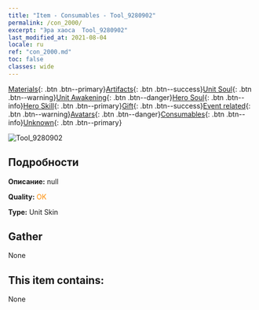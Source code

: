 ```yaml
---
title: "Item - Consumables - Tool_9280902"
permalink: /con_2000/
excerpt: "Эра хаоса  Tool_9280902"
last_modified_at: 2021-08-04
locale: ru
ref: "con_2000.md"
toc: false
classes: wide
---
```

 [Materials](/ItemsRU/){: .btn .btn--primary}[Artifacts](/ItemsRU/Artifacts/){: .btn .btn--success}[Unit Soul](/ItemsRU/UnitSoul/){: .btn .btn--warning}[Unit Awakening](/ItemsRU/UnitAwakening/){: .btn .btn--danger}[Hero Soul](/ItemsRU/HeroSoul/){: .btn .btn--info}[Hero Skill](/ItemsRU/HeroSkill/){: .btn .btn--primary}[Gift](/ItemsRU/Gift/){: .btn .btn--success}[Event related](/ItemsRU/Events/){: .btn .btn--warning}[Avatars](/ItemsRU/Avatars/){: .btn .btn--danger}[Consumables](/ItemsRU/Consumables/){: .btn .btn--info}[Unknown](/ItemsRU/Unknown/){: .btn .btn--primary}

 ![Tool_9280902](/images/u/ti_baihupifu.jpg)

## Подробности
 **Описание:** null

 **Quality:** <span style="color: #FF8C00">OK</span>

 **Type:** Unit Skin

## Gather

  None

## This item contains:

  None

